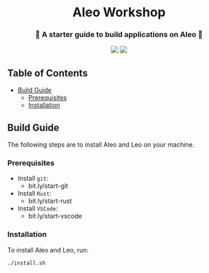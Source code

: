 <h1 align="center">Aleo Workshop</h1>
<h3 align="center">📜 A starter guide to build applications on Aleo 📜</h3>

<p align="center">
    <a href="https://twitter.com/AleoHQ"><img src="https://img.shields.io/twitter/url/https/twitter.com/AleoHQ.svg?style=social&label=Follow%20%40AleoHQ"></a>
    <a href="https://aleo.org/discord"><img src="https://img.shields.io/discord/700454073459015690?logo=discord"/></a>
</p>

## Table of Contents
- [Build Guide](#build-guide)
    - [Prerequisites](#prerequisites)
    - [Installation](#installation)

## Build Guide

The following steps are to install Aleo and Leo on your machine.

### Prerequisites

- Install `git`:
    - bit.ly/start-git
- Install `Rust`:
    - bit.ly/start-rust
- Install `VSCode`:
    - bit.ly/start-vscode

### Installation

To install Aleo and Leo, run:
```
./install.sh
```
